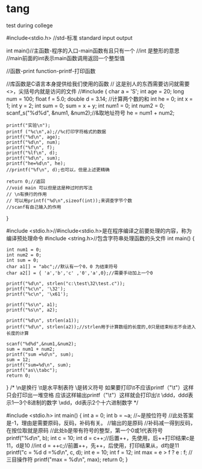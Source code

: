 # tang
test during college


#include<stdio.h>
//std-标准 standard input output

int main()//主函数-程序的入口-main函数有且只有一个
//int 是整形的意思
//main前面的int表示main函数调用返回一个整型值

//函数-print function-printf-打印函数

//库函数是C语言本身提供给我们使用的函数
// 这是别人的东西需要访问就需要<>，尖括号内就是访问的文件
//#include
{
	char a = 'S';
	int age = 20;
	long num = 100;
	float f = 5.0;
	double d = 3.14;
	//计算两个数的和
	int he = 0;
	int x = 1;
	int y = 2;
	int sum = 0;
	sum = x + y;
	int num1 = 0;
	int num2 = 0;
	scanf_s("%d%d", &num1, &num2);//&取地址符号
	he = num1 + num2;

	printf("实验\n");
	printf ("%c\n",a);//%c打印字符格式的数据
	printf("%d\n", age);
	printf("%d\n", num);
	printf("%f\n", f);
	printf("%lf\n", d);
	printf("%d\n", sum);
	printf("he=%d\n", he);
	//printf("%f\n", d);也可以，但是上述更精确
	
	return 0;//返回
	//void main 可以但是这是种过时的写法
	// \n有换行的作用
	// 可以用printf("%d\n",sizeof(int));来调查字节个数
	//scanf有自己输入的作用
}




#include <stdio.h>//#include<stdio.h>是在程序编译之前要处理的内容，称为编译预处理命令
#include <string.h>//包含字符串处理函数的头文件
int main() {

	int num1 = 0;
	int num2 = 0;
	int sum = 0;
	char a1[] = "abc";//默认有一个0，0 为结束符号
	char a2[] = { 'a','b','c' ,'0','a',0};//需要手动加上一个0

	printf("%d\n", strlen("c:\test\32\test.c"));
	printf("%c\n", '\32');
	printf("%c\n", '\x61'); 

	printf("%s\n", a1);
	printf("%s\n", a2);

	printf("%d\n", strlen(a1));
	printf("%d\n", strlen(a2));//strlen用于计算数组的长度的,0只是结束标志不会进入长度的计算

	scanf("%d%d",&num1,&num2);
	sum = num1 + num2;
	printf("sum =%d\n", sum);
	sum = 12;
	printf("sum=%d\n", sum);
	printf("as\\tabc");
	return 0;
}
	/* 
\n是换行
\t是水平制表符
\是转义符号
如果要打印\t不应该printf（"\t"）这样只会打印出一堆空格
应该这样输出printf（"\\t"）这样就会打印出\t
\ddd，ddd表示1—3个8进制的数字
\xdd，dd表示2个十六进制数字
	*/





#include <stdio.h>
int main() {
	int a = 0;
	int b = ~a;
	//~是按位符号
	//此处答案是-1，理由是需要原码，反码，补码有关。
	//输出的是原码
	//补码减一得到反码，在按位取就是原码
	//此处b是带有符号的整型，第一个0或1代表符号
	printf("%d\n", b);
	int c = 10;
	int d = c++;//后置++，先使用，后++打印结果c是11，d是10
	//int d = ++c;//前置++，先++，后使用，打印结果从，d均是11
	printf("c = %d d =%d\n", c, d);
	int e = 10;
	int f = 12;
	int max = e > f ? e : f;
	//三目操作符
	printf("max = %d\n", max);
	return 0;
}
